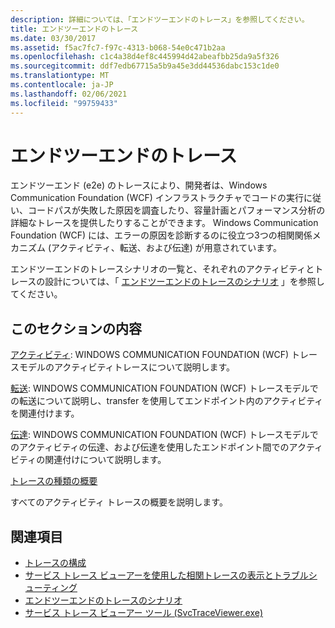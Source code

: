 ```yaml
---
description: 詳細については、「エンドツーエンドのトレース」を参照してください。
title: エンドツーエンドのトレース
ms.date: 03/30/2017
ms.assetid: f5ac7fc7-f97c-4313-b068-54e0c471b2aa
ms.openlocfilehash: c1c4a38d4ef8c445994d42abeafbb25da9a5f326
ms.sourcegitcommit: ddf7edb67715a5b9a45e3dd44536dabc153c1de0
ms.translationtype: MT
ms.contentlocale: ja-JP
ms.lasthandoff: 02/06/2021
ms.locfileid: "99759433"
---
```

# <a name="end-to-end-tracing"></a>エンドツーエンドのトレース

エンドツーエンド (e2e) のトレースにより、開発者は、Windows Communication Foundation (WCF) インフラストラクチャでコードの実行に従い、コードパスが失敗した原因を調査したり、容量計画とパフォーマンス分析の詳細なトレースを提供したりすることができます。 Windows Communication Foundation (WCF) には、エラーの原因を診断するのに役立つ3つの相関関係メカニズム (アクティビティ、転送、および伝達) が用意されています。  
  
 エンドツーエンドのトレースシナリオの一覧と、それぞれのアクティビティとトレースの設計については、「 [エンドツーエンドのトレースのシナリオ](end-to-end-tracing-scenarios.md) 」を参照してください。  
  
## <a name="in-this-section"></a>このセクションの内容  

 [アクティビティ](activity.md): WINDOWS COMMUNICATION FOUNDATION (WCF) トレースモデルのアクティビティトレースについて説明します。  
  
 [転送](transfer.md): WINDOWS COMMUNICATION FOUNDATION (WCF) トレースモデルでの転送について説明し、transfer を使用してエンドポイント内のアクティビティを関連付けます。  
  
 [伝達](propagation.md): WINDOWS COMMUNICATION FOUNDATION (WCF) トレースモデルでのアクティビティの伝達、および伝達を使用したエンドポイント間でのアクティビティの関連付けについて説明します。  
  
 [トレースの種類の概要](trace-type-summary.md)  
  
 すべてのアクティビティ トレースの概要を説明します。  
  
## <a name="see-also"></a>関連項目

- [トレースの構成](configuring-tracing.md)
- [サービス トレース ビューアーを使用した相関トレースの表示とトラブルシューティング](using-service-trace-viewer-for-viewing-correlated-traces-and-troubleshooting.md)
- [エンドツーエンドのトレースのシナリオ](end-to-end-tracing-scenarios.md)
- [サービス トレース ビューアー ツール (SvcTraceViewer.exe)](../../service-trace-viewer-tool-svctraceviewer-exe.md)
